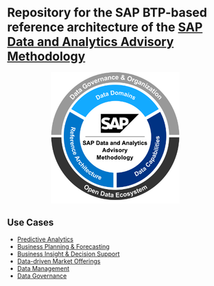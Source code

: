 # Repository for the SAP BTP-based reference architecture of the [SAP Data and Analytics Advisory Methodology](https://blogs.sap.com/2023/03/15/release-of-sap-data-and-analytics-advisory-methodology/)

<p align="center">
  <img src="images/data-analytics-meth-circle.svg" width="300"/>
</p>


## Use Cases

- [Predictive Analytics](predictive-analytics/README.md)
- [Business Planning & Forecasting](business-planning-and-forecasting/README.md)
- [Business Insight & Decision Support](business-insight-and-decision-support/README.md)
- [Data-driven Market Offerings](data-driven-market-offerings/README.md)
- [Data Management](data-management/README.md)
- [Data Governance](data-governance/README.md)

